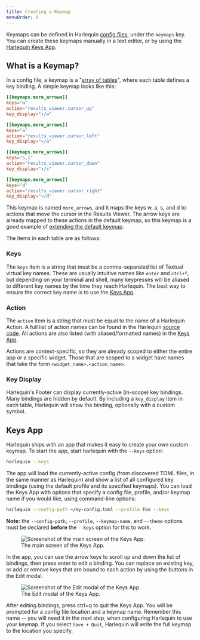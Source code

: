 ```yaml
---
title: Creating a Keymap
menuOrder: 8
---
```


<script>
    import Key from "$lib/components/key.svelte"
    import keys_app from "$lib/assets/docs/keys-app.png"
    import keys_app_edit from "$lib/assets/docs/keys-app-edit.png"
</script>

Keymaps can be defined in Harlequin [config files](../config-file), under the `keymaps` key. You can create these keymaps manually in a text editor, or by using the [Harlequin Keys App](#keys-app).

## What is a Keymap?

In a config file, a keymap is a "[array of tables](https://toml.io/en/v1.0.0#array-of-tables)", where each table defines a key binding. A simple keymap looks like this:

```toml
[[keymaps.more_arrows]]
keys="w"
action="results_viewer.cursor_up"
key_display="⬆/w"

[[keymaps.more_arrows]]
keys="a"
action="results_viewer.cursor_left"
key_display="⬅/a"

[[keymaps.more_arrows]]
keys="s,j"
action="results_viewer.cursor_down"
key_display="⬇/s"

[[keymaps.more_arrows]]
keys="d"
action="results_viewer.cursor_right"
key_display="➡/d"
```

This keymap is named `more_arrows`, and it maps the keys <Key>w</Key>, <Key>a</Key>, <Key>s</Key>, and <Key>d</Key> to actions that move the cursor in the Results Viewer. The arrow keys are already mapped to these actions in the default keymap, so this keymap is a good example of [extending the default keymap](usage#extending-a-keymap).

The items in each table are as follows:

### Keys

The `keys` item is a string that must be a comma-separated list of Textual virtual key names. These are usually intuitive names like `enter` and `ctrl+f`, but depending on your terminal and shell, many keypresses will be aliased to different key names by the time they reach Harlequin. The best way to ensure the correct key name is to use the [Keys App](#keys-app).

### Action

The `action` item is a string that must be equal to the name of a Harlequin Action. A full list of action names can be found in the Harlequin [source code](https://github.com/tconbeer/harlequin/blob/main/src/harlequin/actions.py). All actions are also listed (with aliased/formatted names) in the [Keys App](#keys-app).

Actions are context-specific, so they are already scoped to either the entire app or a specific widget. Those that are scoped to a widget have names that take the form `<widget_name>.<action_name>`.

### Key Display

Harlequin's Footer can display currently-active (in-scope) key bindings. Many bindings are hidden by default. By including a `key_display` item in each table, Harlequin will show the binding, optionally with a custom symbol.

## Keys App

Harlequin ships with an app that makes it easy to create your own custom keymap. To start the app, start harlequin with the `--keys` option:

```bash
harlequin --keys
```

The app will load the currently-active config (from discovered TOML files, in the same manner as Harlequin) and show a list of all configured key bindings (using the default profile and its specified keymaps). You can load the Keys App with options that specify a config file, profile, and/or keymap name if you would like, using command-line options:

```bash
harlequin --config-path ~/my-config.toml --profile Foo --keys
```

**Note:** the `--config-path`, `--profile`, `--keymap-name`, and `--theme` options must be declared **before** the `--keys` option for this to work.

<div class="flex flex-wrap justify-center py-2">
    <figure>
        <img src={keys_app} alt="Screenshot of the main screen of the Keys App."  class="h-auto w-full max-h-80">
        <figcaption class="text-center text-sm text-purple font-bold">The main screen of the Keys App.</figcaption>
    </figure>
</div>

In the app, you can use the arrow keys to scroll up and down the list of bindings, then press <Key>enter</Key> to edit a binding. You can replace an existing key, or add or remove keys that are bound to each action by using the buttons in the Edit modal.

<div class="flex flex-wrap justify-center py-2">
    <figure>
        <img src={keys_app_edit} alt="Screenshot of the Edit modal of the Keys App."  class="h-auto w-full max-h-80">
        <figcaption class="text-center text-sm text-purple font-bold">The Edit modal of the Keys App.</figcaption>
    </figure>
</div>

After editing bindings, press <Key>ctrl+q</Key> to quit the Keys App. You will be prompted for a config file location and a keymap name. Remember this name -- you will need it in the next step, when configuring Harlequin to use your keymap. If you select `Save + Quit`, Harlequin will write the full keymap to the location you specify.
